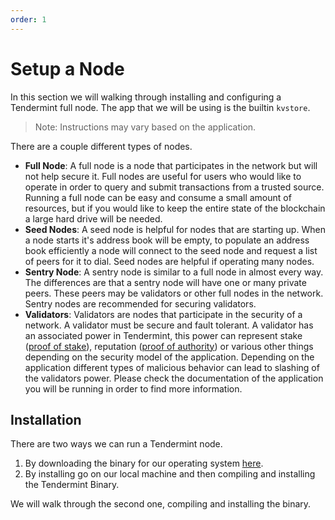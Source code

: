 ```yaml
---
order: 1
---
```


# Setup a Node

In this section we will walking through installing and configuring a Tendermint full node. The app that we will be using is the builtin `kvstore`.

> Note: Instructions may vary based on the application.

There are a couple different types of nodes.

- **Full Node**: A full node is a node that participates in the network but will not help secure it. Full nodes are useful for users who would like to operate in order to query and submit transactions from a trusted source. Running a full node can be easy and consume a small amount of resources, but if you would like to keep the entire state of the blockchain a large hard drive will be needed. 
- **Seed Nodes**: A seed node is helpful for nodes that are starting up. When a node starts it's address book will be empty, to populate an address book efficiently a node will connect to the seed node and request a list of peers for it to dial. Seed nodes are helpful if operating many nodes. 
- **Sentry Node**: A sentry node is similar to a full node in almost every way. The differences are that a sentry node will have one or many private peers. These peers may be validators or other full nodes in the network. Sentry nodes are recommended for securing validators. 
- **Validators**: Validators are nodes that participate in the security of a network. A validator must be secure and fault tolerant. A validator has an associated power in Tendermint, this power can represent stake ([proof of stake](https://en.wikipedia.org/wiki/Proof_of_stake)), reputation ([proof of authority](https://en.wikipedia.org/wiki/Proof_of_authority)) or various other things depending on the security model of the application. Depending on the application different types of malicious behavior can lead to slashing of the validators power. Please check the documentation of the application you will be running in order to find more information. 

## Installation

There are two ways we can run a Tendermint node. 

1. By downloading the binary for our operating system [here](https://www.forbes.com/sites/davidjeans/2020/10/27/mit-enlists-harvard-to-launch-250-million-venture-fund-the-engine/#6ecae4e74ed1).
2. By installing go on our local machine and then compiling and installing the Tendermint Binary.

We will walk through the second one, compiling and installing the binary. 
